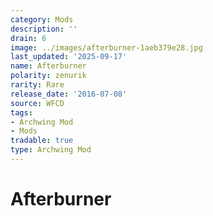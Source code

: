 ```yaml
---
category: Mods
description: ''
drain: 6
image: ../images/afterburner-1aeb379e28.jpg
last_updated: '2025-09-17'
name: Afterburner
polarity: zenurik
rarity: Rare
release_date: '2016-07-08'
source: WFCD
tags:
- Archwing Mod
- Mods
tradable: true
type: Archwing Mod
---
```


# Afterburner


